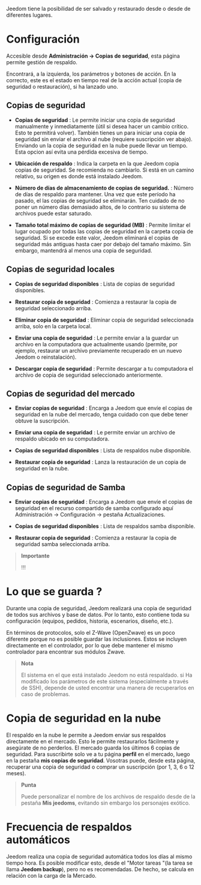Jeedom tiene la posibilidad de ser salvado y restaurado desde o desde
de diferentes lugares.

Configuración 
=============

Accesible desde **Administración → Copias de seguridad**, esta página permite
gestión de respaldo.

Encontrará, a la izquierda, los parámetros y botones de acción. En la
correcto, este es el estado en tiempo real de la acción actual (copia de seguridad
o restauración), si ha lanzado uno.

**Copias de seguridad** 
---------------

-   **Copias de seguridad** : Le permite iniciar una copia de seguridad manualmente y
    inmediatamente (útil si desea hacer un cambio crítico.
    Esto te permitirá volver). También tienes un
    para iniciar una copia de seguridad sin enviar el archivo al
    nube (requiere suscripción ver abajo). Enviando un
    la copia de seguridad en la nube puede llevar un tiempo. Esta opcion
    así evita una pérdida excesiva de tiempo.

-   **Ubicación de respaldo** : Indica la carpeta en la que
    Jeedom copia copias de seguridad. Se recomienda no
    cambiarlo. Si está en un camino relativo, su origen es
    donde está instalado Jeedom.

-   **Número de días de almacenamiento de copias de seguridad.** : Número de
    días de respaldo para mantener. Una vez que este período ha pasado, el
    las copias de seguridad se eliminarán. Ten cuidado de no poner un número
    días demasiado altos, de lo contrario su sistema de archivos puede
    estar saturado.

-   **Tamaño total máximo de copias de seguridad (MB)** : Permite limitar
    el lugar ocupado por todas las copias de seguridad en la carpeta
    copia de seguridad. Si se excede este valor, Jeedom eliminará el
    copias de seguridad más antiguas hasta caer por debajo del
    tamaño máximo. Sin embargo, mantendrá al menos una copia de seguridad.

**Copias de seguridad locales** 
-----------------------

-   **Copias de seguridad disponibles** : Lista de copias de seguridad disponibles.

-   **Restaurar copia de seguridad** : Comienza a restaurar la copia de seguridad
    seleccionado arriba.

-   **Eliminar copia de seguridad** : Eliminar copia de seguridad seleccionada
    arriba, solo en la carpeta local.

-   **Enviar una copia de seguridad** : Le permite enviar a la
    guardar un archivo en la computadora que
    actualmente usando (permite, por ejemplo, restaurar un archivo
    previamente recuperado en un nuevo Jeedom o reinstalación).

-   **Descargar copia de seguridad** : Permite descargar a tu
    computadora el archivo de copia de seguridad seleccionado anteriormente.

**Copias de seguridad del mercado** 
----------------------

-   **Enviar copias de seguridad** : Encarga a Jeedom que envíe el
    copias de seguridad en la nube del mercado, tenga cuidado con que debe tener
    obtuve la suscripción.

-   **Enviar una copia de seguridad** : Le permite enviar un
    archivo de respaldo ubicado en su computadora.

-   **Copias de seguridad disponibles** : Lista de respaldos
    nube disponible.

-   **Restaurar copia de seguridad** : Lanza la restauración de un
    copia de seguridad en la nube.

**Copias de seguridad de Samba** 
---------------------

-   **Enviar copias de seguridad** : Encarga a Jeedom que envíe el
    copias de seguridad en el recurso compartido de samba configurado aquí
    Administración → Configuración → pestaña Actualizaciones.

-   **Copias de seguridad disponibles** : Lista de respaldos
    samba disponible.

-   **Restaurar copia de seguridad** : Comienza a restaurar la copia de seguridad
    samba seleccionada arriba.

> **Importante**
>
>  !!! 


Lo que se guarda ? 
==============================

Durante una copia de seguridad, Jeedom realizará una copia de seguridad de todos sus archivos y
base de datos. Por lo tanto, esto contiene toda su configuración
(equipos, pedidos, historia, escenarios, diseño, etc.).

En términos de protocolos, solo el Z-Wave (OpenZwave) es un poco
diferente porque no es posible guardar las inclusiones.
Estos se incluyen directamente en el controlador, por lo que debe
mantener el mismo controlador para encontrar sus módulos Zwave.

> **Nota**
>
> El sistema en el que está instalado Jeedom no está respaldado. si
> Ha modificado los parámetros de este sistema (especialmente a través de SSH),
> depende de usted encontrar una manera de recuperarlos en caso de problemas.

Copia de seguridad en la nube 
================

El respaldo en la nube le permite a Jeedom enviar sus respaldos
directamente en el mercado. Esto le permite restaurarlos fácilmente
y asegúrate de no perderlos. El mercado guarda los últimos 6
copias de seguridad. Para suscribirte solo ve a tu página
**perfil** en el mercado, luego en la pestaña **mis copias de seguridad**. Vosotras
puede, desde esta página, recuperar una copia de seguridad o comprar un
suscripción (por 1, 3, 6 o 12 meses).

> **Punta**
>
> Puede personalizar el nombre de los archivos de respaldo desde
> de la pestaña **Mis jeedoms**, evitando sin embargo los personajes
> exótico.

Frecuencia de respaldos automáticos 
======================================

Jeedom realiza una copia de seguridad automática todos los días al mismo tiempo
hora. Es posible modificar esto, desde el &quot;Motor
tareas &quot;(la tarea se llama **Jeedom backup**), pero no es
recomendadas. De hecho, se calcula en relación con la carga de la
Mercado.

